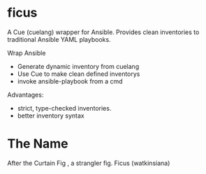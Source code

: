# ficus
A Cue (cuelang) wrapper for Ansible. Provides clean inventories to traditional Ansible YAML playbooks.

Wrap Ansible 
- Generate dynamic inventory from cuelang
- Use Cue to make clean defined inventorys
- invoke ansible-playbook from a cmd

Advantages:
- strict, type-checked inventories.
- better inventory syntax 

# The Name 
After the Curtain Fig , a strangler fig. Ficus (watkinsiana)

